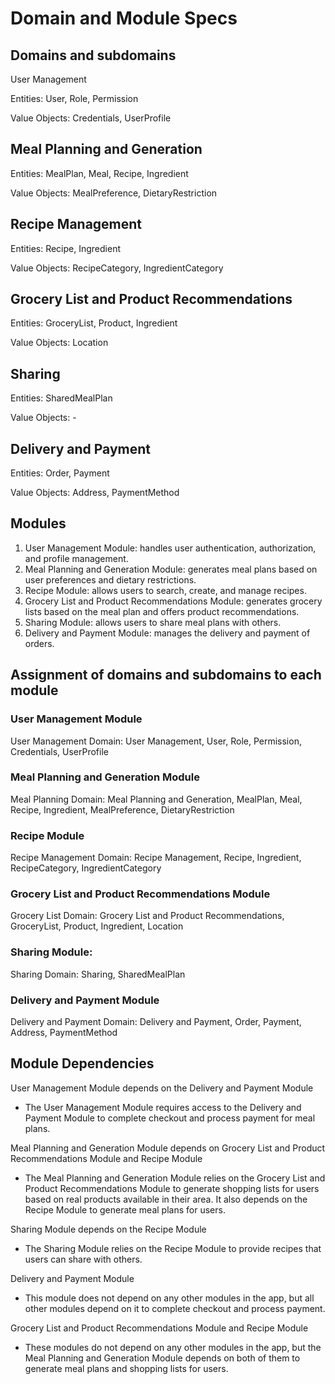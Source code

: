 # Domain and Module Specs

## Domains and subdomains

User Management

Entities: User, Role, Permission

Value Objects: Credentials, UserProfile

## Meal Planning and Generation

Entities: MealPlan, Meal, Recipe, Ingredient

Value Objects: MealPreference, DietaryRestriction

## Recipe Management

Entities: Recipe, Ingredient

Value Objects: RecipeCategory, IngredientCategory

## Grocery List and Product Recommendations

Entities: GroceryList, Product, Ingredient

Value Objects: Location

## Sharing

Entities: SharedMealPlan

Value Objects: -

## Delivery and Payment

Entities: Order, Payment

Value Objects: Address, PaymentMethod


## Modules

1. User Management Module: handles user authentication, authorization, and profile management.
2. Meal Planning and Generation Module: generates meal plans based on user preferences and dietary restrictions.
3. Recipe Module: allows users to search, create, and manage recipes.
4. Grocery List and Product Recommendations Module: generates grocery lists based on the meal plan and offers product recommendations.
5. Sharing Module: allows users to share meal plans with others.
6. Delivery and Payment Module: manages the delivery and payment of orders.


## Assignment of domains and subdomains to each module

### User Management Module

User Management Domain: User Management, User, Role, Permission, Credentials, UserProfile

### Meal Planning and Generation Module

Meal Planning Domain: Meal Planning and Generation, MealPlan, Meal, Recipe, Ingredient, MealPreference, DietaryRestriction

### Recipe Module

Recipe Management Domain: Recipe Management, Recipe, Ingredient, RecipeCategory, IngredientCategory

### Grocery List and Product Recommendations Module

Grocery List Domain: Grocery List and Product Recommendations, GroceryList, Product, Ingredient, Location

### Sharing Module:

Sharing Domain: Sharing, SharedMealPlan

### Delivery and Payment Module

Delivery and Payment Domain: Delivery and Payment, Order, Payment, Address, PaymentMethod

## Module Dependencies

User Management Module depends on the Delivery and Payment Module

- The User Management Module requires access to the Delivery and Payment Module to complete checkout and process payment for meal plans.

Meal Planning and Generation Module depends on Grocery List and Product Recommendations Module and Recipe Module

- The Meal Planning and Generation Module relies on the Grocery List and Product Recommendations Module to generate shopping lists for users based on real products available in their area. It also depends on the Recipe Module to generate meal plans for users.

Sharing Module depends on the Recipe Module

- The Sharing Module relies on the Recipe Module to provide recipes that users can share with others.

Delivery and Payment Module

- This module does not depend on any other modules in the app, but all other modules depend on it to complete checkout and process payment.

Grocery List and Product Recommendations Module and Recipe Module
- These modules do not depend on any other modules in the app, but the Meal Planning and Generation Module depends on both of them to generate meal plans and shopping lists for users.
